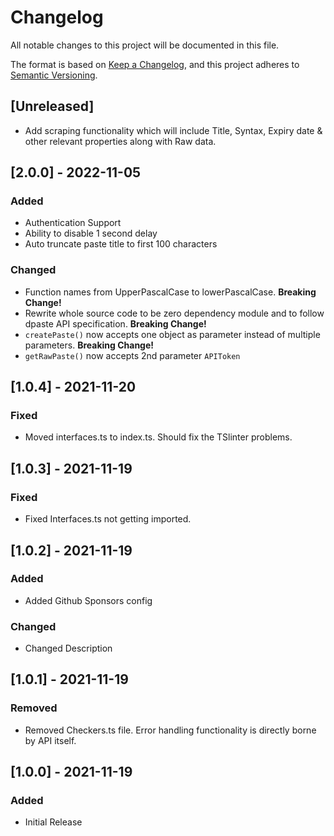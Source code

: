 <!-- markdownlint-disable-file MD024 -->

# Changelog

All notable changes to this project will be documented in this file.

The format is based on [Keep a Changelog](https://keepachangelog.com/en/1.0.0/),
and this project adheres to [Semantic Versioning](https://semver.org/spec/v2.0.0.html).

## [Unreleased]

- Add scraping functionality which will include Title, Syntax, Expiry date & other relevant properties along with Raw data.

## [2.0.0] - 2022-11-05

### Added

- Authentication Support
- Ability to disable 1 second delay
- Auto truncate paste title to first 100 characters

### Changed

- Function names from UpperPascalCase to lowerPascalCase. **Breaking Change!**
- Rewrite whole source code to be zero dependency module and to follow dpaste API specification. **Breaking Change!**
- `createPaste()` now accepts one object as parameter instead of multiple parameters. **Breaking Change!**
- `getRawPaste()` now accepts 2nd parameter `APIToken`

## [1.0.4] - 2021-11-20

### Fixed

- Moved interfaces.ts to index.ts.
  Should fix the TSlinter problems.

## [1.0.3] - 2021-11-19

### Fixed

- Fixed Interfaces.ts not getting imported.

## [1.0.2] - 2021-11-19

### Added

- Added Github Sponsors config

### Changed

- Changed Description

## [1.0.1] - 2021-11-19

### Removed

- Removed Checkers.ts file. Error handling functionality is directly borne by API itself.

## [1.0.0] - 2021-11-19

### Added

- Initial Release
